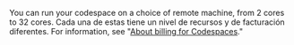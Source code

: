 You can run your codespace on a choice of remote machine, from 2 cores to 32 cores. Cada una de estas tiene un nivel de recursos y de facturación diferentes. For information, see "[About billing for Codespaces](/github/developing-online-with-codespaces/about-billing-for-codespaces)."
